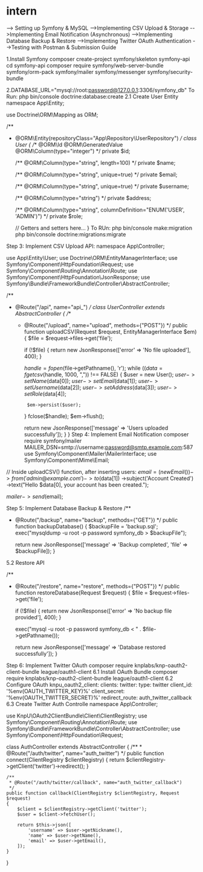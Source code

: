 # intern
--> Setting up Symfony & MySQL
-->Implementing CSV Upload & Storage
-->Implementing Email Notification (Asynchronous)
-->Implementing Database Backup & Restore
-->Implementing Twitter OAuth Authentication
-->Testing with Postman & Submission Guide

1.Install Symfony
  composer create-project symfony/skeleton symfony-api
cd symfony-api
composer require symfony/web-server-bundle symfony/orm-pack symfony/mailer symfony/messenger symfony/security-bundle

2.DATABASE_URL="mysql://root:password@127.0.0.1:3306/symfony_db"
  To Run:
     php bin/console doctrine:database:create
2.1 Create User Entity
  namespace App\Entity;

use Doctrine\ORM\Mapping as ORM;

/**
 * @ORM\Entity(repositoryClass="App\Repository\UserRepository")
 */
class User
{
    /** @ORM\Id @ORM\GeneratedValue @ORM\Column(type="integer") */
    private $id;

    /** @ORM\Column(type="string", length=100) */
    private $name;

    /** @ORM\Column(type="string", unique=true) */
    private $email;

    /** @ORM\Column(type="string", unique=true) */
    private $username;

    /** @ORM\Column(type="string") */
    private $address;

    /** @ORM\Column(type="string", columnDefinition="ENUM('USER', 'ADMIN')") */
    private $role;

    // Getters and setters here...
}
To RUn:
   php bin/console make:migration
php bin/console doctrine:migrations:migrate

Step 3: Implement CSV Upload API:
   namespace App\Controller;

use App\Entity\User;
use Doctrine\ORM\EntityManagerInterface;
use Symfony\Component\HttpFoundation\Request;
use Symfony\Component\Routing\Annotation\Route;
use Symfony\Component\HttpFoundation\JsonResponse;
use Symfony\Bundle\FrameworkBundle\Controller\AbstractController;

/**
 * @Route("/api", name="api_")
 */
class UserController extends AbstractController
{
    /**
     * @Route("/upload", name="upload", methods={"POST"})
     */
    public function uploadCSV(Request $request, EntityManagerInterface $em)
    {
        $file = $request->files->get('file');

        if (!$file) {
            return new JsonResponse(['error' => 'No file uploaded'], 400);
        }

        $handle = fopen($file->getPathname(), 'r');
        while (($data = fgetcsv($handle, 1000, ",")) !== FALSE) {
            $user = new User();
            $user->setName($data[0]);
            $user->setEmail($data[1]);
            $user->setUsername($data[2]);
            $user->setAddress($data[3]);
            $user->setRole($data[4]);

            $em->persist($user);
        }
        fclose($handle);
        $em->flush();

        return new JsonResponse(['message' => 'Users uploaded successfully']);
    }
}
Step 4: Implement Email Notification
  composer require symfony/mailer
MAILER_DSN=smtp://username:password@smtp.example.com:587
use Symfony\Component\Mailer\MailerInterface;
use Symfony\Component\Mime\Email;

// Inside uploadCSV() function, after inserting users:
$email = (new Email())
    ->from('admin@example.com')
    ->to($data[1])
    ->subject('Account Created')
    ->text("Hello $data[0], your account has been created.");

$mailer->send($email);

Step 5: Implement Database Backup & Restore
   /**
 * @Route("/backup", name="backup", methods={"GET"})
 */
public function backupDatabase()
{
    $backupFile = 'backup.sql';
    exec("mysqldump -u root -p password symfony_db > $backupFile");

    return new JsonResponse(['message' => 'Backup completed', 'file' => $backupFile]);
}

5.2 Restore API

/**
 * @Route("/restore", name="restore", methods={"POST"})
 */
public function restoreDatabase(Request $request)
{
    $file = $request->files->get('file');

    if (!$file) {
        return new JsonResponse(['error' => 'No backup file provided'], 400);
    }

    exec("mysql -u root -p password symfony_db < " . $file->getPathname());

    return new JsonResponse(['message' => 'Database restored successfully']);
}

Step 6: Implement Twitter OAuth
  composer require knplabs/knp-oauth2-client-bundle league/oauth1-client
6.1 Install OAuth Bundle
  composer require knplabs/knp-oauth2-client-bundle league/oauth1-client
6.2 Configure OAuth
  knpu_oauth2_client:
    clients:
        twitter:
            type: twitter
            client_id: '%env(OAUTH_TWITTER_KEY)%'
            client_secret: '%env(OAUTH_TWITTER_SECRET)%'
            redirect_route: auth_twitter_callback
6.3 Create Twitter Auth Controlle
    namespace App\Controller;

use KnpU\OAuth2ClientBundle\Client\ClientRegistry;
use Symfony\Component\Routing\Annotation\Route;
use Symfony\Bundle\FrameworkBundle\Controller\AbstractController;
use Symfony\Component\HttpFoundation\Request;

class AuthController extends AbstractController
{
    /**
     * @Route("/auth/twitter", name="auth_twitter")
     */
    public function connect(ClientRegistry $clientRegistry)
    {
        return $clientRegistry->getClient('twitter')->redirect();
    }

    /**
     * @Route("/auth/twitter/callback", name="auth_twitter_callback")
     */
    public function callback(ClientRegistry $clientRegistry, Request $request)
    {
        $client = $clientRegistry->getClient('twitter');
        $user = $client->fetchUser();
        
        return $this->json([
            'username' => $user->getNickname(),
            'name' => $user->getName(),
            'email' => $user->getEmail(),
        ]);
    }
}


